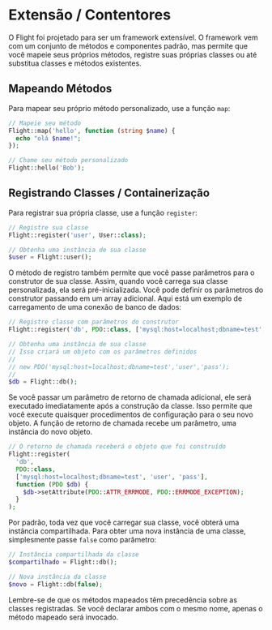 # Extensão / Contentores

O Flight foi projetado para ser um framework extensível. O framework vem com um conjunto de métodos e componentes padrão, mas permite que você mapeie seus próprios métodos, registre suas próprias classes ou até substitua classes e métodos existentes.

## Mapeando Métodos

Para mapear seu próprio método personalizado, use a função `map`:

```php
// Mapeie seu método
Flight::map('hello', function (string $name) {
  echo "olá $name!";
});

// Chame seu método personalizado
Flight::hello('Bob');
```

## Registrando Classes / Containerização

Para registrar sua própria classe, use a função `register`:

```php
// Registre sua classe
Flight::register('user', User::class);

// Obtenha uma instância de sua classe
$user = Flight::user();
```

O método de registro também permite que você passe parâmetros para o construtor de sua classe. Assim, quando você carrega sua classe personalizada, ela será pré-inicializada. Você pode definir os parâmetros do construtor passando em um array adicional. Aqui está um exemplo de carregamento de uma conexão de banco de dados:

```php
// Registre classe com parâmetros do construtor
Flight::register('db', PDO::class, ['mysql:host=localhost;dbname=test', 'user', 'pass']);

// Obtenha uma instância de sua classe
// Isso criará um objeto com os parâmetros definidos
//
// new PDO('mysql:host=localhost;dbname=test','user','pass');
//
$db = Flight::db();
```

Se você passar um parâmetro de retorno de chamada adicional, ele será executado imediatamente após a construção da classe. Isso permite que você execute quaisquer procedimentos de configuração para o seu novo objeto. A função de retorno de chamada recebe um parâmetro, uma instância do novo objeto.

```php
// O retorno de chamada receberá o objeto que foi construído
Flight::register(
  'db',
  PDO::class,
  ['mysql:host=localhost;dbname=test', 'user', 'pass'],
  function (PDO $db) {
    $db->setAttribute(PDO::ATTR_ERRMODE, PDO::ERRMODE_EXCEPTION);
  }
);
```

Por padrão, toda vez que você carregar sua classe, você obterá uma instância compartilhada.
Para obter uma nova instância de uma classe, simplesmente passe `false` como parâmetro:

```php
// Instância compartilhada da classe
$compartilhado = Flight::db();

// Nova instância da classe
$novo = Flight::db(false);
```

Lembre-se de que os métodos mapeados têm precedência sobre as classes registradas. Se você declarar ambos com o mesmo nome, apenas o método mapeado será invocado.